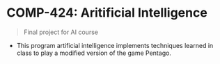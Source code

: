 # COMP-424: Aritificial Intelligence
>Final project for AI course
- This program artificial intelligence implements techniques learned in class to play a modified version of the game Pentago.
